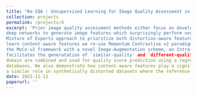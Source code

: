 ```yaml
---
title: "Re-IQA : Unsupervised Learning for Image Quality Assessment in the Wild"
collection: projects
permalink: /projects/4
excerpt: 'Prior image quality assessment methods either focus on developing a model to seggregate different types of synthetic distortions or use pre-trained 
deep networks to generate image features which surprisingly perform very good when compared to human opinion scores. Using the above premise we propose a 
Mixture of Experts approach to prioritize both distortion-aware features and content-aware features to improve image quality assessment in the Wild. To
learn content-aware features we re-use Momentum Contrastive v2 paradigm trained on ImageNet dataset. For learning distortion-aware features we modify 
the MoCo-v2 framework with a novel Image-Augmentation scheme, an Intra-Pair Image Swapping scheme and an overlapping-area based cropping technique which 
facilitates the generatation of `similar-quality' and `different-quality' image pairs. The learnt features from both the content-aware and distortion-aware 
domain are combined and used for quality score prediction using a regressor head. We achieve state-of-the-art results in most of the publicly available IQA 
databases. We also demonstrate how content-aware features play a significant role in the `Images in the Wild' scenario, while distortion-aware features play 
a similar role in synthetically distorted datasets where the reference image is available.'
date: 2022-11-11
paperurl: ''
---
```

